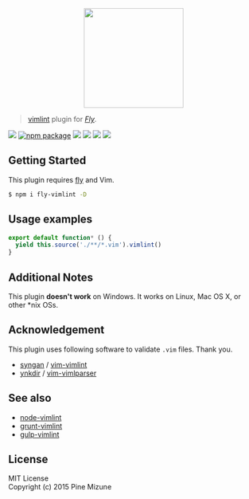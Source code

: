 <div align="center">
  <a href="http://github.com/flyjs/fly">
    <img width=200px  src="https://cloud.githubusercontent.com/assets/8317250/8733685/0be81080-2c40-11e5-98d2-c634f076ccd7.png">
  </a>
</div>

> [vimlint](https://github.com/syngan/vim-vimlint) plugin for _[Fly][fly]_.

[![][fly-badge]][fly]
[![npm package][npm-ver-link]][npm-pkg-link]
[![][travis-badge]][travis-link]
[![][climate-badge]][climate-link]
[![][david-badge]][david-link]
[![][david-dev-badge]][david-dev-link]


## Getting Started
This plugin requires [fly](https://github.com/bucaran/fly) and Vim.

```sh
$ npm i fly-vimlint -D
```

## Usage examples

```js
export default function* () {
  yield this.source('./**/*.vim').vimlint()
}
```

## Additional Notes
This plugin **doesn't work** on Windows. It works on Linux, Mac OS X, or other *nix OSs.

## Acknowledgement
This plugin uses following software to validate `.vim` files. Thank you.

 - [syngan](https://github.com/syngan) / [vim-vimlint](https://github.com/syngan/vim-vimlint)
 - [ynkdir](https://github.com/ynkdir) / [vim-vimlparser](https://github.com/ynkdir/vim-vimlparser)

## See also

 -  [node-vimlint](https://github.com/pine613/node-vimlint)
 -  [grunt-vimlint](https://github.com/pine613/grunt-vimlint)
 -  [gulp-vimlint](https://github.com/pine613/gulp-vimlint)

## License
MIT License<br />
Copyright (c) 2015 Pine Mizune

[mit]:             http://opensource.org/licenses/MIT
[author]:          https://github.com/pine613
[fly]:             https://www.github.com/flyjs/fly
[fly-badge]:       https://img.shields.io/badge/fly-JS-05B3E1.svg?style=flat-square
[mit-badge]:       https://img.shields.io/badge/license-MIT-444444.svg?style=flat-square
[npm-pkg-link]:    https://www.npmjs.org/package/fly-vimlint
[npm-ver-link]:    https://img.shields.io/npm/v/fly-vimlint.svg?style=flat-square
[travis-link]:     https://travis-ci.org/pine613/fly-vimlint
[travis-badge]:    http://img.shields.io/travis/pine613/fly-vimlint.svg?style=flat-square
[david-link]:      https://david-dm.org/pine613/fly-vimlint
[david-badge]:     https://img.shields.io/david/pine613/fly-vimlint.svg?style=flat-square
[david-dev-link]:  https://david-dm.org/pine613/fly-vimlint#info=devDependencies&view=table
[david-dev-badge]: https://img.shields.io/david/dev/pine613/fly-vimlint.svg?style=flat-square
[climate-link]:    https://codeclimate.com/github/pine613/fly-vimlint
[climate-badge]:   https://img.shields.io/codeclimate/github/pine613/fly-vimlint.svg?style=flat-square
